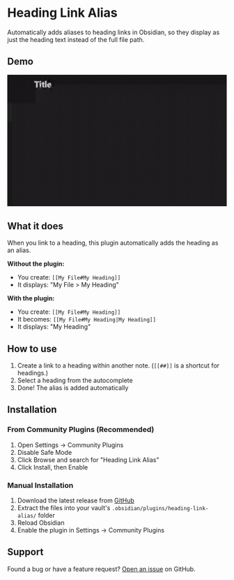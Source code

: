 # Heading Link Alias

Automatically adds aliases to heading links in Obsidian, so they display as just the heading text instead of the full file path.

## Demo

![Demo](demo.gif)

## What it does

When you link to a heading, this plugin automatically adds the heading as an alias.

**Without the plugin:**

- You create: `[[My File#My Heading]]`
- It displays: "My File > My Heading"

**With the plugin:**

- You create: `[[My File#My Heading]]`
- It becomes: `[[My File#My Heading|My Heading]]`
- It displays: "My Heading"

## How to use

1. Create a link to a heading within another note. (`[[##]]` is a shortcut for headings.)
2. Select a heading from the autocomplete
3. Done! The alias is added automatically

## Installation

### From Community Plugins (Recommended)

1. Open Settings → Community Plugins
2. Disable Safe Mode
3. Click Browse and search for "Heading Link Alias"
4. Click Install, then Enable

### Manual Installation

1. Download the latest release from [GitHub](https://github.com/yourusername/obsidian-heading-link-alias/releases)
2. Extract the files into your vault's `.obsidian/plugins/heading-link-alias/` folder
3. Reload Obsidian
4. Enable the plugin in Settings → Community Plugins

## Support

Found a bug or have a feature request? [Open an issue](https://github.com/yourusername/obsidian-heading-link-alias/issues) on GitHub.

